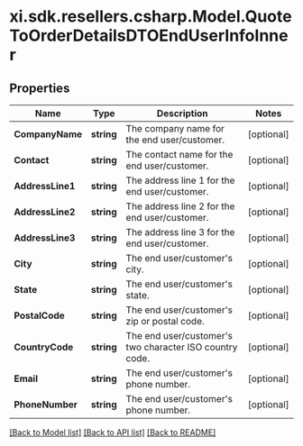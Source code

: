 # xi.sdk.resellers.csharp.Model.QuoteToOrderDetailsDTOEndUserInfoInner

## Properties

Name | Type | Description | Notes
------------ | ------------- | ------------- | -------------
**CompanyName** | **string** | The company name for the end user/customer. | [optional] 
**Contact** | **string** | The contact name for the end user/customer. | [optional] 
**AddressLine1** | **string** | The address line 1 for the end user/customer. | [optional] 
**AddressLine2** | **string** | The address line 2 for the end user/customer. | [optional] 
**AddressLine3** | **string** | The address line 3 for the end user/customer. | [optional] 
**City** | **string** | The end user/customer&#39;s city. | [optional] 
**State** | **string** | The end user/customer&#39;s state. | [optional] 
**PostalCode** | **string** | The end user/customer&#39;s zip or postal code. | [optional] 
**CountryCode** | **string** | The end user/customer&#39;s two character ISO country code. | [optional] 
**Email** | **string** | The end user/customer&#39;s phone number. | [optional] 
**PhoneNumber** | **string** | The end user/customer&#39;s phone number. | [optional] 

[[Back to Model list]](../README.md#documentation-for-models) [[Back to API list]](../README.md#documentation-for-api-endpoints) [[Back to README]](../README.md)

